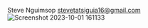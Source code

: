 Steve Nguimsop
stevetatsiguia16@gmail.com
![Screenshot 2023-10-01 161133](https://github.com/SteveNguimsop/3013-Algorithms/assets/157386945/07ca120e-b106-46fa-8a97-780fc25b9157)

